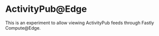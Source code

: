 # ActivityPub@Edge

This is an experiment to allow viewing ActivityPub feeds through Fastly Compute@Edge.
